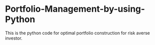 # Portfolio-Management-by-using-Python
This is the python code for optimal portfolio construction for risk averse investor.
